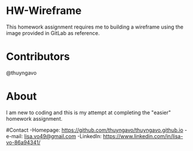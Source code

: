 # HW-Wireframe
This homework assignment requires me to building a wireframe using the image provided in GitLab as reference. 

# Contributors
@thuyngavo

# About
I am new to coding and this is my attempt at completing the "easier" homework assignment.

#Contact
-Homepage: https://github.com/thuyngavo/thuyngavo.github.io
-e-mail: lisa.vo49@gmail.com
-LinkedIn: https://www.linkedin.com/in/lisa-vo-86a94341/